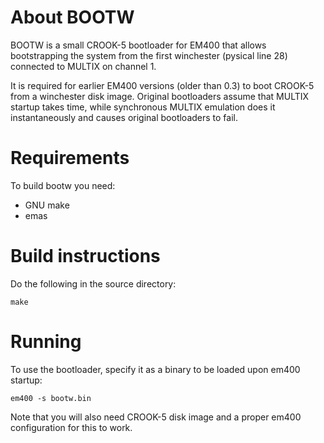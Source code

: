 
About BOOTW
==========================================================================

BOOTW is a small CROOK-5 bootloader for EM400 that allows bootstrapping the system
from the first winchester (pysical line 28) connected to MULTIX on channel 1.

It is required for earlier EM400 versions (older than 0.3) to boot CROOK-5
from a winchester disk image. Original bootloaders
assume that MULTIX startup takes time, while synchronous MULTIX emulation
does it instantaneously and causes original bootloaders to fail.


Requirements
==========================================================================

To build bootw you need:

* GNU make
* emas


Build instructions
==========================================================================

Do the following in the source directory:

```
make
```

Running
==========================================================================

To use the bootloader, specify it as a binary to be loaded upon em400 startup:

```
em400 -s bootw.bin
```

Note that you will also need CROOK-5 disk image and a proper em400 configuration for this to work.

